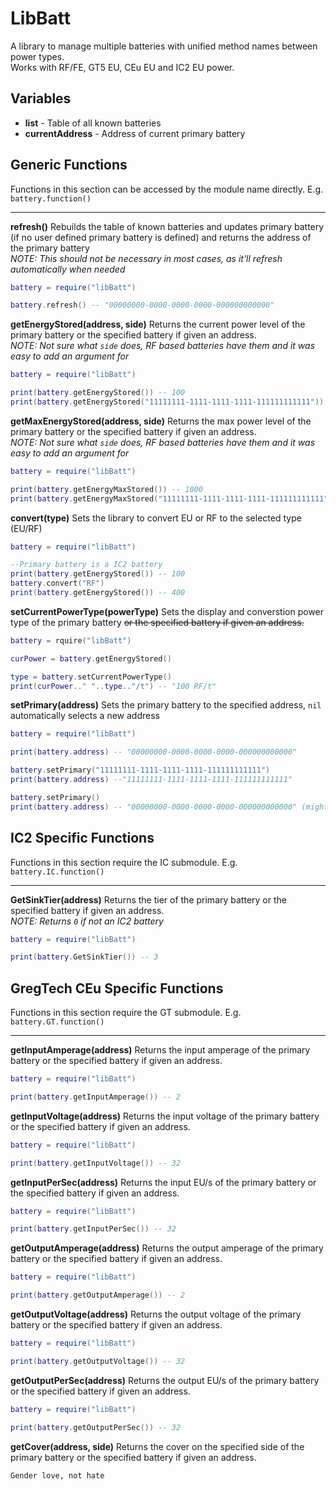 
# LibBatt
A library to manage multiple batteries with unified method names between power types.<br>
Works with RF/FE, GT5 EU, CEu EU and IC2 EU power.
## Variables
* **list** - Table of all known batteries
* **currentAddress** - Address of current primary battery
## Generic Functions
Functions in this section can be accessed by the module name directly. E.g. `battery.function()`
___
**refresh()**
Rebuilds the table of known batteries and updates primary battery (if no user defined primary battery is defined) and returns the address of the primary battery <br>
_NOTE: This should not be necessary in most cases, as it'll refresh automatically when needed_
```lua
battery = require("libBatt")

battery.refresh() -- "00000000-0000-0000-0000-000000000000"
```
**getEnergyStored(address, side)**
Returns the current power level of the primary battery or the specified battery if given an address. <br>
_NOTE: Not sure what `side` does, RF based batteries have them and it was easy to add an argument for_
```lua
battery = require("libBatt")

print(battery.getEnergyStored()) -- 100
print(battery.getEnergyStored("11111111-1111-1111-1111-111111111111")) -- 2048
```
**getMaxEnergyStored(address, side)**
Returns the max power level of the primary battery or the specified battery if given an address. <br>
_NOTE: Not sure what `side` does, RF based batteries have them and it was easy to add an argument for_
```lua
battery = require("libBatt")

print(battery.getEnergyMaxStored()) -- 1000
print(battery.getEnergyMaxStored("11111111-1111-1111-1111-111111111111")) -- 50000
```
**convert(type)**
Sets the library to convert EU or RF to the selected type (EU/RF)
```lua
battery = require("libBatt")

--Primary battery is a IC2 battery
print(battery.getEnergyStored()) -- 100
battery.convert("RF")
print(battery.getEnergyStored()) -- 400
```
**setCurrentPowerType(powerType)**
Sets the display and converstion power type of the primary battery ~~or the specified battery if given an address.~~
```lua
battery = rquire("libBatt")

curPower = battery.getEnergyStored()

type = battery.setCurrentPowerType()
print(curPower.." "..type.."/t") -- "100 RF/t"


```
**setPrimary(address)**
Sets the primary battery to the specified address, `nil` automatically selects a new address
```lua
battery = require("libBatt")

print(battery.address) -- "00000000-0000-0000-0000-000000000000"

battery.setPrimary("11111111-1111-1111-1111-111111111111")
print(battery.address) --"11111111-1111-1111-1111-111111111111"

battery.setPrimary()
print(battery.address) -- "00000000-0000-0000-0000-000000000000" (might not be the same as before)
```
## IC2 Specific Functions
Functions in this section require the IC submodule. E.g. `battery.IC.function()`
___
**GetSinkTier(address)**
Returns the tier of the primary battery or the specified battery if given an address. <br>
_NOTE: Returns `0` if not an IC2 battery_
```lua
battery = require("libBatt")

print(battery.GetSinkTier()) -- 3
```
## GregTech CEu Specific Functions
Functions in this section require the GT submodule. E.g. `battery.GT.function()`
___
**getInputAmperage(address)**
Returns the input amperage of the primary battery or the specified battery if given an address.
```lua
battery = require("libBatt")

print(battery.getInputAmperage()) -- 2
```
**getInputVoltage(address)**
Returns the input voltage of the primary battery or the specified battery if given an address.
```lua
battery = require("libBatt")

print(battery.getInputVoltage()) -- 32
```
**getInputPerSec(address)**
Returns the input EU/s of the primary battery or the specified battery if given an address.
```lua
battery = require("libBatt")

print(battery.getInputPerSec()) -- 32
```
**getOutputAmperage(address)**
Returns the output amperage of the primary battery or the specified battery if given an address.
```lua
battery = require("libBatt")

print(battery.getOutputAmperage()) -- 2
```
**getOutputVoltage(address)**
Returns the output voltage of the primary battery or the specified battery if given an address.
```lua
battery = require("libBatt")

print(battery.getOutputVoltage()) -- 32
```
**getOutputPerSec(address)**
Returns the output EU/s of the primary battery or the specified battery if given an address.
```lua
battery = require("libBatt")

print(battery.getOutputPerSec()) -- 32
```
**getCover(address, side)**
Returns the cover on the specified side of the primary battery or the specified battery if given an address.

`Gender love, not hate`
